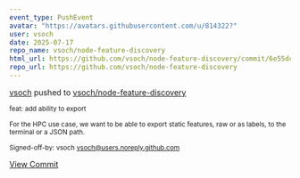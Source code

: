```yaml
---
event_type: PushEvent
avatar: "https://avatars.githubusercontent.com/u/814322?"
user: vsoch
date: 2025-07-17
repo_name: vsoch/node-feature-discovery
html_url: https://github.com/vsoch/node-feature-discovery/commit/6e55dcee51c642937f71d780078341ee1d4a9066
repo_url: https://github.com/vsoch/node-feature-discovery
---
```


<a href='https://github.com/vsoch' target='_blank'>vsoch</a> pushed to <a href='https://github.com/vsoch/node-feature-discovery' target='_blank'>vsoch/node-feature-discovery</a>

<small>feat: add ability to export

For the HPC use case, we want to be able to export
static features, raw or as labels, to the terminal
or a JSON path.

Signed-off-by: vsoch <vsoch@users.noreply.github.com></small>

<a href='https://github.com/vsoch/node-feature-discovery/commit/6e55dcee51c642937f71d780078341ee1d4a9066' target='_blank'>View Commit</a>